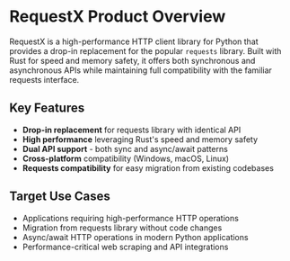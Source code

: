 # RequestX Product Overview

RequestX is a high-performance HTTP client library for Python that provides a drop-in replacement for the popular `requests` library. Built with Rust for speed and memory safety, it offers both synchronous and asynchronous APIs while maintaining full compatibility with the familiar requests interface.

## Key Features
- **Drop-in replacement** for requests library with identical API
- **High performance** leveraging Rust's speed and memory safety  
- **Dual API support** - both sync and async/await patterns
- **Cross-platform** compatibility (Windows, macOS, Linux)
- **Requests compatibility** for easy migration from existing codebases

## Target Use Cases
- Applications requiring high-performance HTTP operations
- Migration from requests library without code changes
- Async/await HTTP operations in modern Python applications
- Performance-critical web scraping and API integrations
